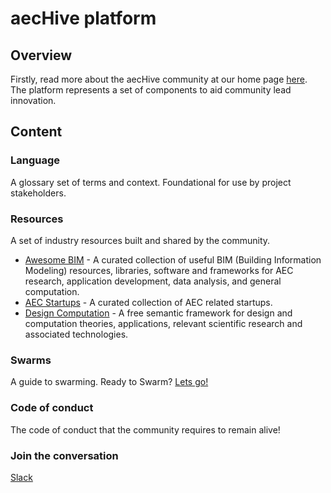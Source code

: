 # aecHive platform

## Overview

Firstly, read more about the aecHive community at our home page [here](https://aechive.net). The platform represents a set of components to aid community lead innovation. 

## Content

### Language

A glossary set of terms and context. Foundational for use by project stakeholders.

### Resources

A set of industry resources built and shared by the community.

* [Awesome BIM](https://mitevpi.github.io/awesome-bim/) - A curated collection of useful BIM (Building Information Modeling) resources, libraries, software and frameworks for AEC research, application development, data analysis, and general computation.
* [AEC Startups](https://www.aecstartups.com/) - A curated collection of AEC related startups.
* [Design Computation](http://wiki.designcomputation.org/home/index.php/Main_Page) - A free semantic framework for design and computation theories, applications, relevant scientific research and associated technologies.

### Swarms

A guide to swarming. Ready to Swarm? [Lets go!](./Swarm/README.md)

### Code of conduct

The code of conduct that the community requires to remain alive!


### Join the conversation

[Slack](https://join.slack.com/t/aechive/shared_invite/enQtNzYyNDgzMDMwNDcwLTEwMzE0ZjYwYzI1YzdhNWE5Mzk3NDNkM2Q1NmE4YjBiZjJjM2NiMjAzMjI2ZWY2NGIwMjRkNzg5NzljMGRjODM)